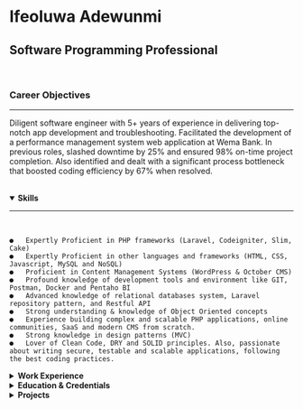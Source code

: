 # Ifeoluwa Adewunmi


## Software Programming Professional

<br>

### Career Objectives
<hr>
<p>
    Diligent software engineer with 5+ years of experience in delivering top-notch app development and troubleshooting. Facilitated the development of a performance management system web application at Wema Bank. In previous roles, slashed downtime by 25% and ensured 98% on-time project completion. Also identified and dealt with a significant process bottleneck that boosted coding efficiency by 67% when resolved.
</p>

<br>

<details open>
    <summary>
        <strong>Skills </strong>
    </summary>
    <hr>
    <br>    

    ●	Expertly Proficient in PHP frameworks (Laravel, Codeigniter, Slim, Cake)
    ●	Expertly Proficient in other languages and frameworks (HTML, CSS, Javascript, MySQL and NoSQL)
    ●	Proficient in Content Management Systems (WordPress & October CMS)
    ●	Profound knowledge of development tools and environment like GIT, Postman, Docker and Pentaho BI
    ●	Advanced knowledge of relational databases system, Laravel repository pattern, and Restful API
    ●	Strong understanding & knowledge of Object Oriented concepts
    ●	Experience building complex and scalable PHP applications, online communities, SaaS and modern CMS from scratch.
    ●	Strong knowledge in design patterns (MVC)
    ●	Lover of Clean Code, DRY and SOLID principles. Also, passionate about writing secure, testable and scalable applications, following the best coding practices.
</details>

<details>
    <summary>
        <strong>Work Experience </strong>
    </summary>
    <hr>
    <br>
    <p><strong>Software Engineer</strong></p>
    <p><strong>Financial Control & Risk Management Services (FRMS), Lagos, Nigeria</strong></p>
    <p><small><em>September 2020 – Date</em></small></p>
    <p>-------------------------------------------------------------------------------------</p>
    <br>
    <p><strong>Software Developer Consultant </strong></p>
    <p><strong>XKG Integrated Services</strong></p>
    <p><small><em></em></small></p>
    <p>-------------------------------------------------------------------------------------</p>
    <br>
    <p><strong>Full-Stack Web Developer (Freelance)</strong></p>
    <p><strong>OEA Consults Ltd, Lagos, Nigeria</strong></p>
    <p><small><em>August 2019 – May 2020</em></small></p>
    <p>-------------------------------------------------------------------------------------</p>
    <br>
    <p><strong>Incattech Fashion</strong></p>
    <p><small><em></em></small></p>
    <p><strong>Software Engineer</strong></p>
</details>

<details>
    <summary>
        <strong>Education & Credentials</strong>
    </summary>
    <hr>
    <br>
    <p><strong>B.Sc (Hons) in Computer Science (Upper Second Class)</strong> <small>2017</small></p>
    <p>Tai Solarin University Of Education, Ogun State, Nigeria</p>
</details>

<details>
    <summary>
        <strong>Projects</strong>
    </summary>
    <hr>

✔️ <a href="https://www.kingswealths.com" target="_blank" rel="noopener">kingswealths</a>

✔️ <a href="https://www.dudgital.com" target="_blank" rel="noopener">Dudgital</a>

✔️ <a href="https://www.frmsng.com" target="_blank" rel="noopener">frmsng</a>

✔️ <a href="https://www.xkgintegratedservices.com.ng" target="_blank" rel="noopener">xkg integrated services</a>

</details>
